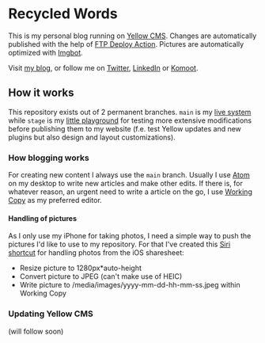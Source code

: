 # Recycled Words
This is my personal blog running on [Yellow CMS](https://github.com/datenstrom/yellow). Changes are automatically published with the help of [FTP Deploy Action](https://github.com/SamKirkland/FTP-Deploy-Action). Pictures are automatically optimized with [Imgbot](https://imgbot.net/).

Visit [my blog](https://gaehn.org), or follow me on [Twitter](https://twitter.com/flschr), [LinkedIn](https://www.linkedin.com/in/flschr) or [Komoot](https://www.komoot.de/user/848543125284).

## How it works
This repository exists out of 2 permanent branches. ```main``` is my [live system](https://gaehn.org) while ```stage``` is my [little playground](https://test.gaehn.org) for testing more extensive modifications before publishing them to my website (f.e. test Yellow updates and new plugins but also design and layout customizations).

### How blogging works
For creating new content I always use the ```main``` branch. Usually I use [Atom](https://atom.io/) on my desktop to write new articles and make other edits. If there is, for whatever reason, an urgent need to write a article on the go, I use [Working Copy](https://workingcopyapp.com/) as my preferred editor.

#### Handling of pictures
As I only use my iPhone for taking photos, I need a simple way to push the pictures I'd like to use to my repository. For that I've created this [Siri shortcut](https://www.icloud.com/shortcuts/883bce8809b342458364b6352d02bb5b) for handling photos from the iOS sharesheet:

- Resize picture to 1280px*auto-height
- Convert picture to JPEG (can't make use of HEIC)
- Write picture to /media/images/yyyy-mm-dd-hh-mm-ss.jpeg within Working Copy



### Updating Yellow CMS
(will follow soon)
